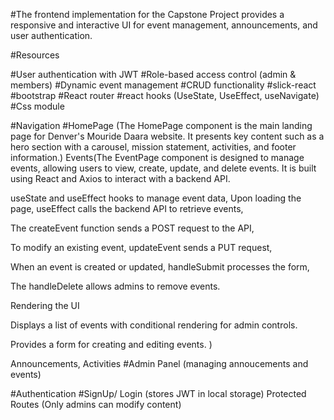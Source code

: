 #The frontend implementation for the Capstone Project provides a responsive and interactive UI for event management, announcements, and user authentication.

#Resources 

#User authentication with JWT
#Role-based access control (admin & members)
#Dynamic event management
#CRUD functionality
#slick-react
#bootstrap
#React router
#react hooks (UseState, UseEffect, useNavigate)
#Css module

#Navigation
#HomePage (The HomePage component is the main landing page for Denver's Mouride Daara website. It presents key content such as a hero section with a carousel, mission statement, activities, and footer information.) 
Events(The EventPage component is designed to manage events, allowing users to view, create, update, and delete events. It is built using React and Axios to interact with a backend API.

useState and useEffect hooks to manage event data,
Upon loading the page, useEffect calls the backend API to retrieve events,

The createEvent function sends a POST request to the API, 

To modify an existing event, updateEvent sends a PUT request, 

When an event is created or updated, handleSubmit processes the form, 

The handleDelete allows admins to remove events.

Rendering the UI

Displays a list of events with conditional rendering for admin controls.

Provides a form for creating and editing events.
) 


Announcements, Activities
#Admin Panel (managing annoucements and events)

#Authentication
#SignUp/ Login (stores JWT in local storage)
Protected Routes (Only admins can modify content)